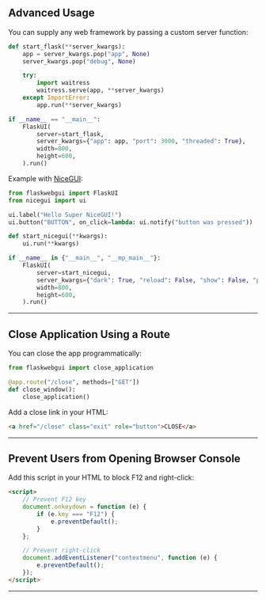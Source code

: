 
## Advanced Usage

You can supply any web framework by passing a custom server function:

```python
def start_flask(**server_kwargs):
    app = server_kwargs.pop("app", None)
    server_kwargs.pop("debug", None)

    try:
        import waitress
        waitress.serve(app, **server_kwargs)
    except ImportError:
        app.run(**server_kwargs)

if __name__ == "__main__":
    FlaskUI(
        server=start_flask,
        server_kwargs={"app": app, "port": 3000, "threaded": True},
        width=800,
        height=600,
    ).run()
```

Example with [NiceGUI](https://nicegui.io/):

```python
from flaskwebgui import FlaskUI
from nicegui import ui

ui.label("Hello Super NiceGUI!")
ui.button("BUTTON", on_click=lambda: ui.notify("button was pressed"))

def start_nicegui(**kwargs):
    ui.run(**kwargs)

if __name__ in {"__main__", "__mp_main__"}:
    FlaskUI(
        server=start_nicegui,
        server_kwargs={"dark": True, "reload": False, "show": False, "port": 3000},
        width=800,
        height=600,
    ).run()
```

---

## Close Application Using a Route

You can close the app programmatically:

```python
from flaskwebgui import close_application

@app.route("/close", methods=["GET"])
def close_window():
    close_application()
```

Add a close link in your HTML:

```html
<a href="/close" class="exit" role="button">CLOSE</a>
```

---

## Prevent Users from Opening Browser Console

Add this script in your HTML to block F12 and right-click:

```html
<script>
    // Prevent F12 key
    document.onkeydown = function (e) {
        if (e.key === "F12") {
            e.preventDefault();
        }
    };

    // Prevent right-click
    document.addEventListener("contextmenu", function (e) {
        e.preventDefault();
    });
</script>
```

---
